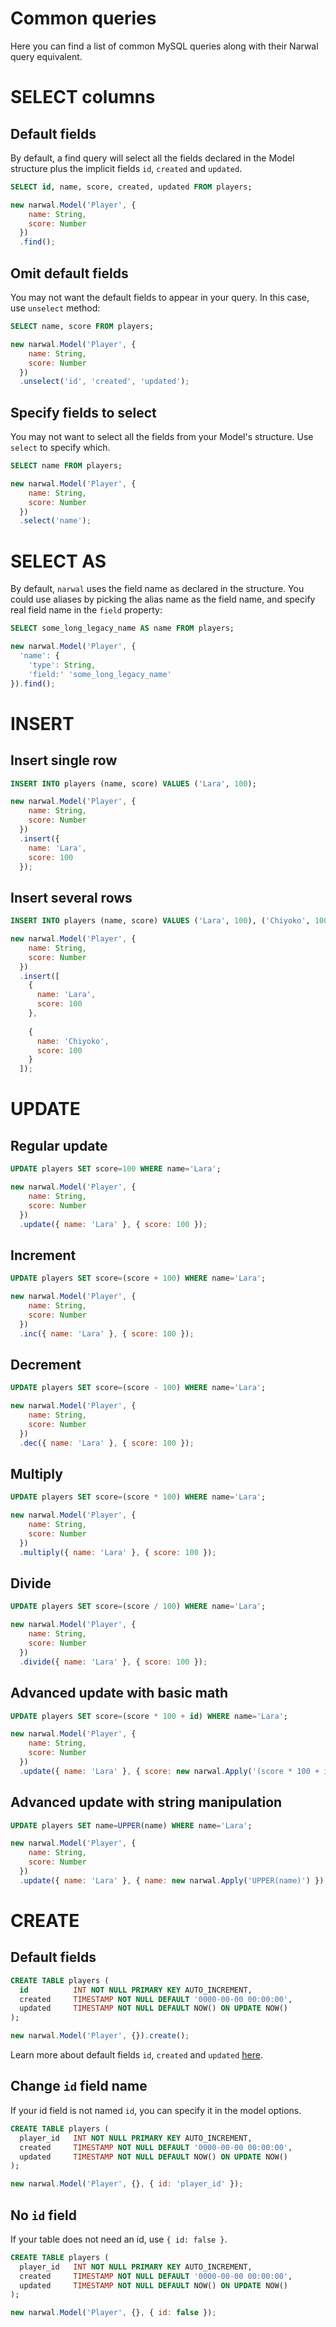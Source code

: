 Common queries
==============

Here you can find a list of common MySQL queries along with their Narwal query equivalent.

# SELECT columns

## Default fields

By default, a find query will select all the fields declared in the Model structure plus the implicit fields `id`, `created` and `updated`.

```sql
SELECT id, name, score, created, updated FROM players;
```

```js
new narwal.Model('Player', {
    name: String,
    score: Number
  })
  .find();
```

## Omit default fields

You may not want the default fields to appear in your query. In this case, use `unselect` method:

```sql
SELECT name, score FROM players;
```

```js
new narwal.Model('Player', {
    name: String,
    score: Number
  })
  .unselect('id', 'created', 'updated');
```

## Specify fields to select

You may not want to select all the fields from your Model's structure. Use `select` to specify which.

```sql
SELECT name FROM players;
```

```js
new narwal.Model('Player', {
    name: String,
    score: Number
  })
  .select('name');
```

# SELECT AS

By default, `narwal` uses the field name as declared in the structure. You could use aliases by picking the alias name as the field name, and specify real field name in the `field` property:

```sql
SELECT some_long_legacy_name AS name FROM players;
```

```js
new narwal.Model('Player', {
  'name': {
    'type': String,
    'field:' 'some_long_legacy_name'
}).find();
```

# INSERT

## Insert single row

```sql
INSERT INTO players (name, score) VALUES ('Lara', 100);
```

```js
new narwal.Model('Player', {
    name: String,
    score: Number
  })
  .insert({
    name: 'Lara',
    score: 100
  });
```

## Insert several rows

```sql
INSERT INTO players (name, score) VALUES ('Lara', 100), ('Chiyoko', 100);
```

```js
new narwal.Model('Player', {
    name: String,
    score: Number
  })
  .insert([
    {
      name: 'Lara',
      score: 100
    },
    
    {
      name: 'Chiyoko',
      score: 100
    }
  ]);
```

# UPDATE

## Regular update

```sql
UPDATE players SET score=100 WHERE name='Lara';
```

```js
new narwal.Model('Player', {
    name: String,
    score: Number
  })
  .update({ name: 'Lara' }, { score: 100 });
```

## Increment

```sql
UPDATE players SET score=(score + 100) WHERE name='Lara';
```

```js
new narwal.Model('Player', {
    name: String,
    score: Number
  })
  .inc({ name: 'Lara' }, { score: 100 });
```

## Decrement

```sql
UPDATE players SET score=(score - 100) WHERE name='Lara';
```

```js
new narwal.Model('Player', {
    name: String,
    score: Number
  })
  .dec({ name: 'Lara' }, { score: 100 });
```

## Multiply

```sql
UPDATE players SET score=(score * 100) WHERE name='Lara';
```

```js
new narwal.Model('Player', {
    name: String,
    score: Number
  })
  .multiply({ name: 'Lara' }, { score: 100 });
```

## Divide

```sql
UPDATE players SET score=(score / 100) WHERE name='Lara';
```

```js
new narwal.Model('Player', {
    name: String,
    score: Number
  })
  .divide({ name: 'Lara' }, { score: 100 });
```

## Advanced update with basic math

```sql
UPDATE players SET score=(score * 100 + id) WHERE name='Lara';
```

```js
new narwal.Model('Player', {
    name: String,
    score: Number
  })
  .update({ name: 'Lara' }, { score: new narwal.Apply('(score * 100 + id)') });
```

## Advanced update with string manipulation

```sql
UPDATE players SET name=UPPER(name) WHERE name='Lara';
```

```js
new narwal.Model('Player', {
    name: String,
    score: Number
  })
  .update({ name: 'Lara' }, { name: new narwal.Apply('UPPER(name)') });
```

# CREATE

## Default fields

```sql
CREATE TABLE players (
  id          INT NOT NULL PRIMARY KEY AUTO_INCREMENT, 
  created     TIMESTAMP NOT NULL DEFAULT '0000-00-00 00:00:00', 
  updated     TIMESTAMP NOT NULL DEFAULT NOW() ON UPDATE NOW()
);
```

```js
new narwal.Model('Player', {}).create();
```

Learn more about default fields `id`, `created` and `updated` [here](structure-md).

## Change `id` field name

If your id field is not named `id`, you can specify it in the model options.

```sql
CREATE TABLE players (
  player_id   INT NOT NULL PRIMARY KEY AUTO_INCREMENT, 
  created     TIMESTAMP NOT NULL DEFAULT '0000-00-00 00:00:00', 
  updated     TIMESTAMP NOT NULL DEFAULT NOW() ON UPDATE NOW()
);
```

```js
new narwal.Model('Player', {}, { id: 'player_id' });
```

## No `id` field

If your table does not need an id, use `{ id: false }`.

```sql
CREATE TABLE players (
  player_id   INT NOT NULL PRIMARY KEY AUTO_INCREMENT, 
  created     TIMESTAMP NOT NULL DEFAULT '0000-00-00 00:00:00', 
  updated     TIMESTAMP NOT NULL DEFAULT NOW() ON UPDATE NOW()
);
```

```js
new narwal.Model('Player', {}, { id: false });
```
